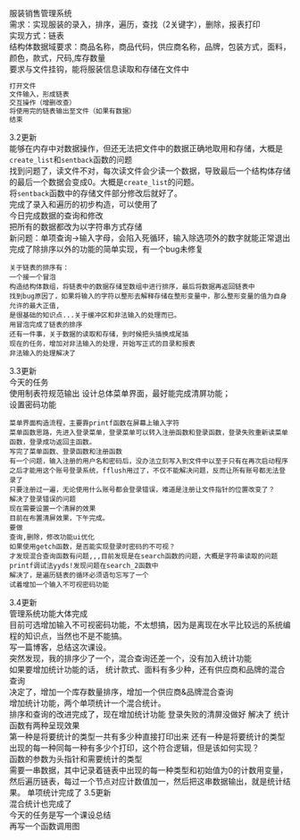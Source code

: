 服装销售管理系统  
需求：实现服装的录入，排序，遍历，查找（2关键字），删除，报表打印  
实现方式：链表  
结构体数据域要求：商品名称，商品代码，供应商名称，品牌，包装方式，面料，颜色，款式，尺码,库存数量  
要求与文件挂钩，能将服装信息读取和存储在文件中  
```c
打开文件
文件输入，形成链表
交互操作（增删改查）
将使用完的链表输出至文件（如果有数据）
结束
```

3.2更新  
    能够在内存中对数据操作，但还无法把文件中的数据正确地取用和存储，大概是`create_list`和`sentback`函数的问题  
    找到问题了，读文件不对，每次读文件会少读一个数据，导致最后一个结构体存储的最后一个数据会变成0。大概是`create_list`的问题。  
    将`sentback`函数中的存储文件部分修改后就好了。  
    完成了录入和遍历的初步构造，可以使用了  
    今日完成数据的查询和修改  
    把所有的数据都改为以字符串方式存储  
    新问题：单项查询->输入字母，会陷入死循环，输入除选项外的数字就能正常退出  
    完成了除排序以外的功能的简单实现，有一个bug未修复

    关于链表的排序有：  
    一个接一个冒泡  
    构造结构体数组，将链表中的数据存储至数组中进行排序，最后将数据再返回链表中  
    找到bug原因了，如果将输入的字符以整形去解释存储在整形变量中，那么整形变量的值为自身允许的最大正值,  
    是很基础的知识点...关于缓冲区和非法输入的处理而已。  
    用冒泡完成了链表的排序  
    还有一件事，关于数据的读取和存储，到时候把头插换成尾插   
    现在的任务，增加对非法输入的处理，开始写正式的目录和报表
    非法输入的处理解决了  
    
3.3更新  
    今天的任务  
    使用制表符规范输出
    设计总体菜单界面，最好能完成清屏功能；  
    设置密码功能  
      
    菜单界面构造流程，主要靠printf函数在屏幕上输入字符  
    菜单函数思路，先进入登录菜单，登录菜单可以转入注册函数和登录函数，登录失败重新读菜单函数，登录成功返回主函数。  
    写完了菜单函数、登录函数和注册函数  
    有一个问题，输入注册的用户名和密码后，没办法立刻写入到文件中以至于只有在再次启动程序之后才能用这个账号登录系统，fflush用过了，不仅不能解决问题，反而让所有账号都无法登录了  
    只要注册过一遍，无论使用什么账号都会登录错误，难道是注册让文件指针的位置改变了？  
    解决了登录错误的问题  
    现在需要设置一个清屏的效果  
    目前在布置清屏效果，下午完成。
    要做  
    查询,删除，修改功能ui优化 
    如果使用getch函数，是否能实现登录时密码的不可视？  
    才发现混合查询函数有问题,,,目前发现是在search函数的问题，大概是字符串读取的问题
    printf调试法yyds!发现问题在search_2函数中  
    解决了，是遍历链表的循环必须语句忘写了一个  
    试着增加一个输入不可视密码功能  
3.4更新  
    管理系统功能大体完成  
    目前可选增加输入不可视密码功能，不太想搞，因为是离现在水平比较远的系统编程的知识点，当然也不是不能搞。  
    写一篇博客，总结这次课设。  
    突然发现，我的排序少了一个，混合查询还差一个，没有加入统计功能  
    如果要增加统计功能的话， 统计款式、面料有多少种，还有供应商和品牌的混合查询   
    决定了，增加一个库存数量排序，增加一个供应商&品牌混合查询  
    增加统计功能，两个单项统计一个混合统计。  
    排序和查询的改进完成了，现在增加统计功能
    登录失败的清屏没做好     解决了
    统计函数有两种呈现效果  
    第一种是将要统计的类型一共有多少种直接打印出来
    还有一种是将要统计的类型出现的每一种同每一种有多少个打印，这个符合逻辑，但是该如何实现？  
    函数的参数为头指针和需要统计的类型  
    需要一串数据，其中记录着链表中出现的每一种类型和初始值为0的计数用变量，然后遍历链表，每过一个节点对应计数值加一，然后把这串数据输出，就是统计结果。
    单项统计完成了
3.5更新  
    混合统计也完成了  
    今天的任务是写一个课设总结  
    再写一个函数调用图  



